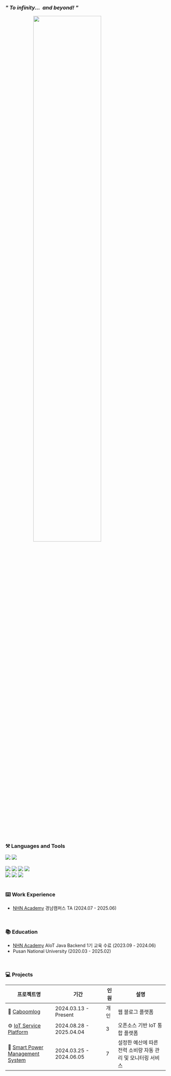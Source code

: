 ### _*" To infinity...&nbsp; and beyond! "*_
<img src="https://github.com/user-attachments/assets/84da505e-634a-45a7-ae33-e5920fe78b70" align=center style="width: 65%; display: block; margin: 0 auto;">
</div>

<br>
<br>

### <div>⚒️ Languages and Tools</div>
<div>
    <img src="https://img.shields.io/badge/C-00599C?style=for-the-badge&logo=c&logoColor=white">
    <img src="https://img.shields.io/badge/GitLab-330F63?style=for-the-badge&logo=gitlab&logoColor=white">
    <br> <br>
    <img src="https://img.shields.io/badge/java-007396?style=for-the-badge&logo=java&logoColor=white">
    <img src="https://img.shields.io/badge/maven-C71A36?style=for-the-badge&logo=apachemaven&logoColor=white">
    <img src="https://img.shields.io/badge/springboot-6DB33F?style=for-the-badge&logo=springboot&logoColor=white">
    <img src="https://img.shields.io/badge/mysql-4479A1?style=for-the-badge&logo=mysql&logoColor=white">
    <br>
    <img src="https://img.shields.io/badge/javascript-F7DF1E?style=for-the-badge&logo=javascript&logoColor=black">
    <img src="https://img.shields.io/badge/python-3776AB?style=for-the-badge&logo=python&logoColor=white">
    <img src="https://img.shields.io/badge/Docker-2267E9?style=for-the-badge&logo=docker&logoColor=white">
</div>
<br>

### <div>⌨️ Work Experience</div>
- [NHN Academy](https://www.nhnacademy.com/) 경남캠퍼스 TA (2024.07 - 2025.06)


<br>

### <div>📚 Education</div>
- [NHN Academy](https://www.nhnacademy.com/) AIoT Java Backend 1기 교육 수료 (2023.09 - 2024.06)
- Pusan National University (2020.03 - 2025.02) <br>

<br>


### <div>💻 Projects</div>
<!--
<div>
🌱 <a href="https://github.com/nhnacademy-aiot1-5">Smart Power Management System</a> (2024.03.25 - 2024.06.05) 
</div>
⚙️ <a href="https://github.com/GN-TA">IoT Service Platform</a> (2024.08.28 - Present)
-->

| 프로젝트명                         | 기간                      | 인원 | 설명                         |
|------------------------------|---------------------------|------|------------------------------|
| 📝 [Caboomlog](https://github.com/caboom-log) | 2024.03.13 - Present | 개인 | 웹 블로그 플랫폼 |
| ⚙️ [IoT Service Platform](https://github.com/GN-TA)                      | 2024.08.28 - 2025.04.04         |  3  | 오픈소스 기반 IoT 통합 플랫폼    |
| 🌱 [Smart Power <br>Management System](https://github.com/nhnacademy-aiot1-5)  | 2024.03.25 - 2024.06.05      |  7  | 설정한 예산에 따른 <br>전력 소비량 자동 관리 및 모니터링 서비스 |


<!--
**caboooom/caboooom** is a ✨ _special_ ✨ repository because its `README.md` (this file) appears on your GitHub profile.

Here are some ideas to get you started:

- 🔭 I’m currently working on ...
- 🌱 I’m currently learning ...
- 👯 I’m looking to collaborate on ...
- 🤔 I’m looking for help with ...
- 💬 Ask me about ...
- 📫 How to reach me: ...
- 😄 Pronouns: ...
- ⚡ Fun fact: ...



<div>
<a href="https://github.com/anuraghazra/github-readme-stats">
    <img src="https://github-readme-stats.vercel.app/api/top-langs/?username=caboooom&layout=donut&show_icons=true&theme=material-palenight&hide_border=true&bg_color=ffffffff&icon_color=58A6FF&text_color=000&title_color=58A6FF&count_private=true&exclude_repo=Face-Transfer-Application" width=33% />
</a> 

<a href="https://github.com/anuraghazra/github-readme-stats">
  <img src="https://github-readme-stats.vercel.app/api?username=caboooom&show_icons=true&theme=material-palenight&hide_border=true&bg_color=ffffffff&icon_color=58A6FF&text_color=000&title_color=58A6FF&count_private=true" width=33% />
</a>

<a>
<img src="http://mazassumnida.wtf/api/v2/generate_badge?boj=sammys27" width=33%></a>
</div>


<p align="center"> <img src="https://komarev.com/ghpvc/?username=caboooom&label=Profile%20views&color=0e75b6&style=flat" alt="caboooom" /> </p>

<p align="center"> <a href="https://github.com/ryo-ma/github-profile-trophy"><img src="https://github-profile-trophy.vercel.app/?username=caboooom" alt="caboooom" /></a> </p>

-->
